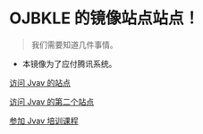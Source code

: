 # OJBKLE 的镜像站点站点！

> 我们需要知道几件事情。

 - 本镜像为了应付腾讯系统。

[访问 Jvav 的站点](https://jvav.top)

[访问 Jvav 的第二个站点](http://jvav.pro)

[参加 Jvav 培训课程](https://jvav.run)
